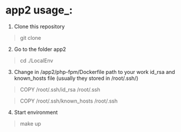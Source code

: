 # app2 usage_:
1. Clone this repository
> git clone <this repository>
2. Go to the folder app2
> cd ./LocalEnv
3. Change in /app2/php-fpm/Dockerfile path to your work id_rsa and known_hosts file (usually they stored in /root/.ssh/)
> COPY /root/.ssh/id_rsa /root/.ssh

> COPY /root/.ssh/known_hosts /root/.ssh
4. Start environment
> make up
